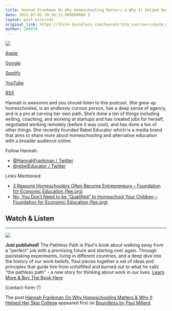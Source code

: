 ```yaml
---
title: Hannah Frankman On Why Homeschooling Matters & Why It Helped Her Skip College
date: 2022-07-01 20:56:13.000000000 Z
layout: post-external
original_link: https://think-boundless.com/hannah/?utm_source=rss&utm_medium=rss&utm_campaign=hannah
author: 100078
---
```


![](https://i0.wp.com/think-boundless.com/wp-content/uploads/2022/07/Hannah-Frankman3.png?resize=1024%2C576&ssl=1)

[Apple](https://podcasts.apple.com/us/podcast/lessons-from-homeschooling-skipping-college-carving/id1328600107?i=1000568029861)

[Google](https://podcasts.google.com/feed/aHR0cHM6Ly9hbmNob3IuZm0vcy85MGQ0NDUwL3BvZGNhc3QvcnNz/episode/Mzc5N2MxNzctMzU5MS00MWI5LWFkOWQtNGU2NmQ3YjBiYzdh?sa=X&ved=0CAUQkfYCahcKEwjItamxxdj4AhUAAAAAHQAAAAAQAQ&hl=en)

[Spotify](https://open.spotify.com/episode/3nRQvgEP8dTwjflbcpRtlj?si=463b7d379c8741ee)

[YouTube](https://youtu.be/EKOdoKFhjuw)

[RSS](https://anchor.fm/s/90d4450/podcast/rss)

Hannah is awesome and you should listen to this podcast.  She grew up homeschooled, is an endlessly curious person, has a deep sense of agency, and is a pro at carving her own path.  She’s done a ton of things including writing, coaching, and working at startups and has created jobs for herself, negotiated working remotely (before it was cool), and has done a ton of other things.  She recently founded Rebel Educator which is a media brand that aims to share more about homeschooling and alternative education with a broader audience online.

Follow Hannah:

- [@HannahFrankman / Twitter](https://twitter.com/HannahFrankman)
- [@rebelEducator / Twitter](https://twitter.com/rebelEducator)

Links Mentioned:

- [3 Reasons Homeschoolers Often Become Entrepreneurs – Foundation for Economic Education (fee.org)](https://fee.org/articles/3-reasons-homeschoolers-often-become-entrepreneurs/)
- [No, You Don’t Need to be “Qualified” to Homeschool Your Children – Foundation for Economic Education (fee.org)](https://fee.org/articles/no-you-don-t-need-to-be-qualified-to-homeschool-your-children/)

## **Watch & Listen**

* * *
 ![](https://i1.wp.com/think-boundless.com/wp-content/uploads/2022/01/Picture2.png?resize=140%2C175&ssl=1)

**Just published!** The Pathless Path is Paul's book about walking away from a "perfect" job with a promising future and starting over again. Through painstaking experiments, living in different countries, and a deep dive into the history of our work beliefs, Paul pieces together a set of ideas and principles that guide him from unfulfilled and burned out to what he calls "the pathless path" - a new story for thinking about work in our lives. [Learn More & Buy The Book Here](https://think-boundless.com/the-pathless-path/)

[contact-form-7]

The post [Hannah Frankman On Why Homeschooling Matters & Why It Helped Her Skip College](https://think-boundless.com/hannah/) appeared first on [Boundless by Paul Millerd](https://think-boundless.com).

